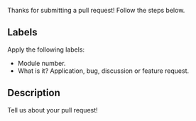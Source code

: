 Thanks for submitting a pull request! Follow the steps below. 

## Labels
Apply the following labels:
- Module number.
- What is it? Application, bug, discussion or feature request.

## Description
Tell us about your pull request!
